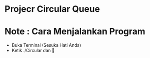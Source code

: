 # Projecr Circular Queue

# Note : Cara Menjalankan Program
* Buka Terminal (Sesuka Hati Anda)
* Ketik ./Circular dan 🚀

